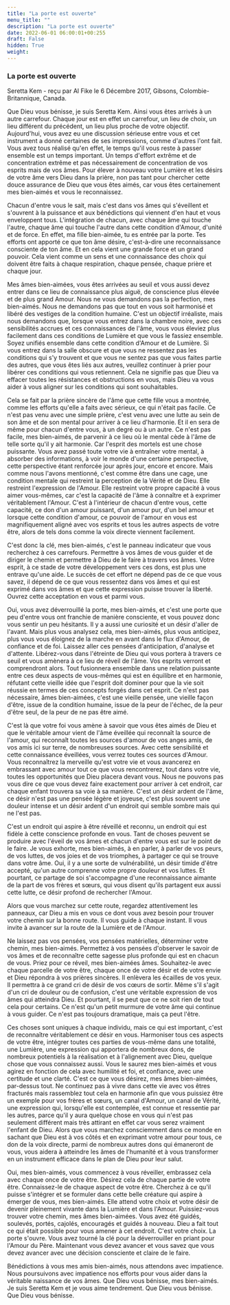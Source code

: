 ```yaml
---
title: "La porte est ouverte"
menu_title: ""
description: "La porte est ouverte"
date: 2022-06-01 06:00:01+00:255
draft: False
hidden: True
weight:
---
```

### La porte est ouverte

Seretta Kem - reçu par Al Fike le 6 Décembre 2017, Gibsons, Colombie-Britannique, Canada.

Que Dieu vous bénisse, je suis Seretta Kem. Ainsi vous êtes arrivés à un autre carrefour. Chaque jour est en effet un carrefour, un lieu de choix, un lieu différent du précédent, un lieu plus proche de votre objectif. Aujourd'hui, vous avez eu une discussion sérieuse entre vous et cet instrument a donné certaines de ses impressions, comme d'autres l'ont fait. Vous avez tous réalisé qu'en effet, le temps qu'il vous reste à passer ensemble est un temps important. Un temps d'effort extrême et de concentration extrême et pas nécessairement de concentration de vos esprits mais de vos âmes. Pour élever à nouveau votre Lumière et les désirs de votre âme vers Dieu dans la prière, non pas tant pour chercher cette douce assurance de Dieu que vous êtes aimés, car vous êtes certainement mes bien-aimés et vous le reconnaissez. 

Chacun d'entre vous le sait, mais c'est dans vos âmes qui s'éveillent et s'ouvrent à la puissance et aux bénédictions qui viennent d'en haut et vous enveloppent tous. L'intégration de chacun, avec chaque âme qui touche l'autre, chaque âme qui touche l'autre dans cette condition d'Amour, d'unité et de force. En effet, ma fille bien-aimée, tu es entrée par la porte. Tes efforts ont apporté ce que ton âme désire, c'est-à-dire une reconnaissance consciente de ton âme. Et en cela vient une grande force et un grand pouvoir. Cela vient comme un sens et une connaissance des choix qui doivent être faits à chaque respiration, chaque pensée, chaque prière et chaque jour.

Mes âmes bien-aimées, vous êtes arrivées au seuil et vous aussi devez entrer dans ce lieu de connaissance plus aiguë, de conscience plus élevée et de plus grand Amour. Nous ne vous demandons pas la perfection, mes bien-aimés. Nous ne demandons pas que tout en vous soit harmonisé et libéré des vestiges de la condition humaine. C'est un objectif irréaliste, mais nous demandons que, lorsque vous entrez dans la chambre noire, avec ces sensibilités accrues et ces connaissances de l'âme, vous vous éleviez plus facilement dans ces conditions de Lumière et que vous le fassiez ensemble. Soyez unifiés ensemble dans cette condition d'Amour et de Lumière. Si vous entrez dans la salle obscure et que vous ne ressentez pas les conditions qui s'y trouvent et que vous ne sentez pas que vous faites partie des autres, que vous êtes liés aux autres, veuillez continuer à prier pour libérer ces conditions qui vous retiennent. Cela ne signifie pas que Dieu va effacer toutes les résistances et obstructions en vous, mais Dieu va vous aider à vous aligner sur les conditions qui sont souhaitables. 

Cela se fait par la prière sincère de l'âme que cette fille vous a montrée, comme les efforts qu'elle a faits avec sérieux, ce qui n'était pas facile. Ce n'est pas venu avec une simple prière, c'est venu avec une lutte au sein de son âme et de son mental pour arriver à ce lieu d'harmonie. Et il en sera de même pour chacun d'entre vous, à un degré ou à un autre. Ce n'est pas facile, mes bien-aimés, de parvenir à ce lieu où le mental cède à l'âme de telle sorte qu'il y ait harmonie. Car l'esprit des mortels est une chose puissante. Vous avez passé toute votre vie à entraîner votre mental, à absorber des informations, à voir le monde d'une certaine perspective, cette perspective étant renforcée jour après jour, encore et encore. Mais comme nous l'avons mentionné, c'est comme être dans une cage, une condition mentale qui restreint la perception de la Vérité et de Dieu. Elle restreint l'expression de l'Amour. Elle restreint votre propre capacité à vous aimer vous-mêmes, car c'est la capacité de l'âme à connaître et à exprimer véritablement l'Amour. C'est à l'intérieur de chacun d'entre vous, cette capacité, ce don d'un amour puissant, d'un amour pur, d'un bel amour et lorsque cette condition d'amour, ce pouvoir de l'amour en vous est magnifiquement aligné avec vos esprits et tous les autres aspects de votre être, alors de tels dons comme la voix directe viennent facilement.

C'est donc la clé, mes bien-aimés, c'est le panneau indicateur que vous recherchez à ces carrefours. Permettre à vos âmes de vous guider et de diriger le chemin et permettre à Dieu de le faire à travers vos âmes. Votre esprit, à ce stade de votre développement vers ces dons, est plus une entrave qu'une aide. Le succès de cet effort ne dépend pas de ce que vous savez, il dépend de ce que vous ressentez dans vos âmes et qui est exprimé dans vos âmes et que cette expression puisse trouver la liberté. Ouvrez cette acceptation en vous et parmi vous.

Oui, vous avez déverrouillé la porte, mes bien-aimés, et c'est une porte que peu d'entre vous ont franchie de manière consciente, et vous pouvez donc vous sentir un peu hésitants. Il y a aussi une curiosité et un désir d'aller de l'avant. Mais plus vous analysez cela, mes bien-aimés, plus vous anticipez, plus vous vous éloignez de la marche en avant dans le flux d'Amour, de confiance et de foi. Laissez aller ces pensées d'anticipation, d'analyse et d'attente. Libérez-vous dans l'étreinte de Dieu qui vous portera à travers ce seuil et vous amènera à ce lieu de réveil de l'âme. Vos esprits verront et comprendront alors. Tout fusionnera ensemble dans une relation puissante entre ces deux aspects de vous-mêmes qui est en équilibre et en harmonie, réfutant cette vieille idée que l'esprit doit dominer pour que la vie soit réussie en termes de ces concepts forgés dans cet esprit. Ce n'est pas nécessaire, âmes bien-aimées, c'est une vieille pensée, une vieille façon d'être, issue de la condition humaine, issue de la peur de l'échec, de la peur d'être seul, de la peur de ne pas être aimé.

C'est là que votre foi vous amène à savoir que vous êtes aimés de Dieu et que le véritable amour vient de l'âme éveillée qui reconnaît la source de l'amour, qui reconnaît toutes les sources d'amour de vos anges amis, de vos amis ici sur terre, de nombreuses sources. Avec cette sensibilité et cette connaissance éveillées, vous verrez toutes ces sources d'Amour. Vous reconnaîtrez la merveille qu'est votre vie et vous avancerez en embrassant avec amour tout ce que vous rencontrerez, tout dans votre vie, toutes les opportunités que Dieu placera devant vous. Nous ne pouvons pas vous dire ce que vous devez faire exactement pour arriver à cet endroit, car chaque enfant trouvera sa voie à sa manière. C'est un désir ardent de l'âme, ce désir n'est pas une pensée légère et joyeuse, c'est plus souvent une douleur intense et un désir ardent d'un endroit qui semble sombre mais qui ne l'est pas. 

C'est un endroit qui aspire à être réveillé et reconnu, un endroit qui est fidèle à cette conscience profonde en vous. Tant de choses peuvent se produire avec l'éveil de vos âmes et chacun d'entre vous est sur le point de le faire. Je vous exhorte, mes bien-aimés, à en parler, à parler de vos peurs, de vos luttes, de vos joies et de vos triomphes, à partager ce qui se trouve dans votre âme. Oui, il y a une sorte de vulnérabilité, un désir timide d'être accepté, qu'un autre comprenne votre propre douleur et vos luttes. Et pourtant, ce partage de soi s'accompagne d'une reconnaissance aimante de la part de vos frères et sœurs, qui vous disent qu'ils partagent eux aussi cette lutte, ce désir profond de rechercher l'Amour.

Alors que vous marchez sur cette route, regardez attentivement les panneaux, car Dieu a mis en vous ce dont vous avez besoin pour trouver votre chemin sur la bonne route. Il vous guide à chaque instant. Il vous invite à avancer sur la route de la Lumière et de l'Amour. 

Ne laissez pas vos pensées, vos pensées matérielles, déterminer votre chemin, mes bien-aimés. Permettez à vos pensées d'observer le savoir de vos âmes et de reconnaître cette sagesse plus profonde qui est en chacun de vous. Priez pour ce réveil, mes bien-aimées âmes. Souhaitez-le avec chaque parcelle de votre être, chaque once de votre désir et de votre envie et Dieu répondra à vos prières sincères. Il enlèvera les écailles de vos yeux. Il permettra à ce grand cri de désir de vos cœurs de sortir. Même s'il s'agit d'un cri de douleur ou de confusion, c'est une véritable expression de vos âmes qui atteindra Dieu. Et pourtant, il se peut que ce ne soit rien de tout cela pour certains. Ce n'est qu'un petit murmure de votre âme qui continue à vous guider. Ce n'est pas toujours dramatique, mais ça peut l'être.

Ces choses sont uniques à chaque individu, mais ce qui est important, c'est de reconnaître véritablement ce désir en vous. Harmoniser tous ces aspects de votre être, intégrer toutes ces parties de vous-même dans une totalité, une Lumière, une expression qui apportera de nombreux dons, de nombreux potentiels à la réalisation et à l'alignement avec Dieu, quelque chose que vous connaissez aussi. Vous le saurez mes bien-aimés et vous agirez en fonction de cela avec humilité et foi, et confiance, avec une certitude et une clarté. C'est ce que vous désirez, mes âmes bien-aimées, par-dessus tout. Ne continuez pas à vivre dans cette vie avec vos êtres fracturés mais rassemblez tout cela en harmonie afin que vous puissiez être un exemple pour vos frères et sœurs, un canal d'Amour, un canal de Vérité, une expression qui, lorsqu'elle est contemplée, est connue et ressentie par les autres, parce qu'il y aura quelque chose en vous qui n'est pas seulement différent mais très attirant en effet car vous serez vraiment l'enfant de Dieu. Alors que vous marchez consciemment dans ce monde en sachant que Dieu est à vos côtés et en exprimant votre amour pour tous, ce don de la voix directe, parmi de nombreux autres dons qui émaneront de vous, vous aidera à atteindre les âmes de l'humanité et à vous transformer en un instrument efficace dans le plan de Dieu pour leur salut.

Oui, mes bien-aimés, vous commencez à vous réveiller, embrassez cela avec chaque once de votre être. Désirez cela de chaque partie de votre être. Connaissez-le de chaque aspect de votre être. Cherchez à ce qu'il puisse s'intégrer et se formuler dans cette belle créature qui aspire à émerger de vous, mes bien-aimés. Elle attend votre choix et votre désir de devenir pleinement vivante dans la Lumière et dans l'Amour. Puissiez-vous trouver votre chemin, mes âmes bien-aimées. Vous avez été guidés, soulevés, portés, cajolés, encouragés et guidés à nouveau. Dieu a fait tout ce qui était possible pour vous amener à cet endroit. C'est votre choix. La porte s'ouvre. Vous avez tourné la clé pour la déverrouiller en priant pour l'Amour du Père. Maintenant vous devez avancer et vous savez que vous devez avancer avec une décision consciente et claire de le faire.

Bénédictions à vous mes amis bien-aimés, nous attendons avec impatience. Nous poursuivons avec impatience nos efforts pour vous aider dans la véritable naissance de vos âmes. Que Dieu vous bénisse, mes bien-aimés. Je suis Seretta Kem et je vous aime tendrement. Que Dieu vous bénisse. Que Dieu vous bénisse.
